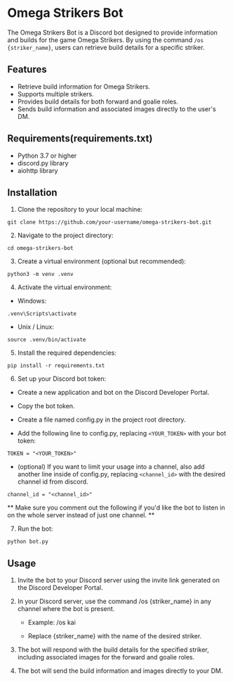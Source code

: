 # Omega Strikers Bot
The Omega Strikers Bot is a Discord bot designed to provide information and builds for the game Omega Strikers. By using the command `/os {striker_name}`, users can retrieve build details for a specific striker.


## Features
- Retrieve build information for Omega Strikers.
- Supports multiple strikers.
- Provides build details for both forward and goalie roles.
- Sends build information and associated images directly to the user's DM.


## Requirements(requirements.txt)
- Python 3.7 or higher
- discord.py library
- aiohttp library


## Installation
1. Clone the repository to your local machine:

```
git clone https://github.com/your-username/omega-strikers-bot.git
```

2. Navigate to the project directory:
```
cd omega-strikers-bot
```
3. Create a virtual environment (optional but recommended):
```
python3 -m venv .venv
```

4. Activate the virtual environment:

- Windows:
```
.venv\Scripts\activate
```

- Unix / Linux:
```
source .venv/bin/activate
```
5. Install the required dependencies:

```
pip install -r requirements.txt
```

6. Set up your Discord bot token:

- Create a new application and bot on the Discord Developer Portal.

- Copy the bot token.

- Create a file named config.py in the project root directory.

- Add the following line to config.py, replacing `<YOUR_TOKEN>` with your bot token:
```
TOKEN = "<YOUR_TOKEN>"
```
- (optional) If you want to limit your usage into a channel, also add another line inside of config.py, replacing `<channel_id>` with the desired channel id from discord.
```
channel_id = "<channel_id>"
```
** Make sure you comment out the following if you'd like the bot to listen in on the whole server instead of just one channel. **

7. Run the bot:
```
python bot.py
```

## Usage
1. Invite the bot to your Discord server using the invite link generated on the Discord Developer Portal.

2. In your Discord server, use the command /os {striker_name} in any channel where the bot is present.

    - Example: /os kai

    - Replace {striker_name} with the name of the desired striker.
3. The bot will respond with the build details for the specified striker, including associated images for the forward and goalie roles.

4. The bot will send the build information and images directly to your DM.
